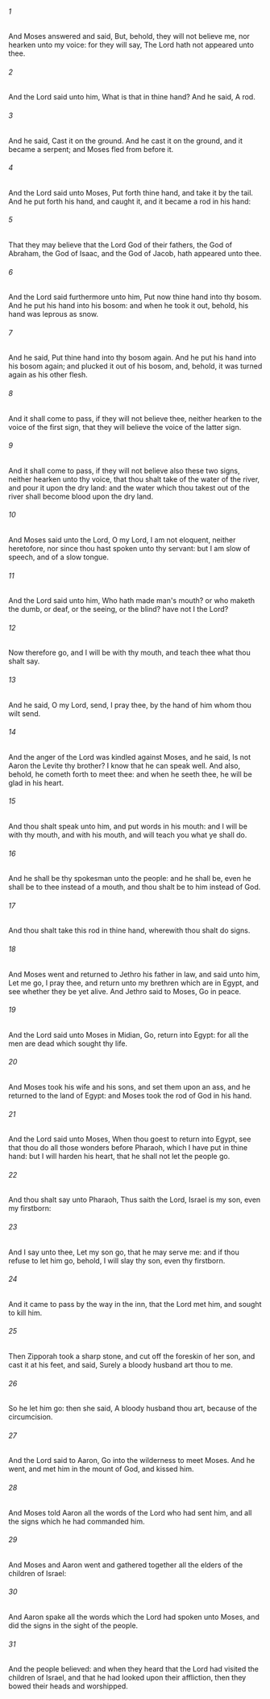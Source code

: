 ###### 1
And Moses answered and said, But, behold, they will not believe me, nor hearken unto my voice: for they will say, The Lord hath not appeared unto thee.

###### 2
And the Lord said unto him, What is that in thine hand? And he said, A rod.

###### 3
And he said, Cast it on the ground. And he cast it on the ground, and it became a serpent; and Moses fled from before it.

###### 4
And the Lord said unto Moses, Put forth thine hand, and take it by the tail. And he put forth his hand, and caught it, and it became a rod in his hand:

###### 5
That they may believe that the Lord God of their fathers, the God of Abraham, the God of Isaac, and the God of Jacob, hath appeared unto thee.

###### 6
And the Lord said furthermore unto him, Put now thine hand into thy bosom. And he put his hand into his bosom: and when he took it out, behold, his hand was leprous as snow.

###### 7
And he said, Put thine hand into thy bosom again. And he put his hand into his bosom again; and plucked it out of his bosom, and, behold, it was turned again as his other flesh.

###### 8
And it shall come to pass, if they will not believe thee, neither hearken to the voice of the first sign, that they will believe the voice of the latter sign.

###### 9
And it shall come to pass, if they will not believe also these two signs, neither hearken unto thy voice, that thou shalt take of the water of the river, and pour it upon the dry land: and the water which thou takest out of the river shall become blood upon the dry land.

###### 10
And Moses said unto the Lord, O my Lord, I am not eloquent, neither heretofore, nor since thou hast spoken unto thy servant: but I am slow of speech, and of a slow tongue.

###### 11
And the Lord said unto him, Who hath made man's mouth? or who maketh the dumb, or deaf, or the seeing, or the blind? have not I the Lord?

###### 12
Now therefore go, and I will be with thy mouth, and teach thee what thou shalt say.

###### 13
And he said, O my Lord, send, I pray thee, by the hand of him whom thou wilt send.

###### 14
And the anger of the Lord was kindled against Moses, and he said, Is not Aaron the Levite thy brother? I know that he can speak well. And also, behold, he cometh forth to meet thee: and when he seeth thee, he will be glad in his heart.

###### 15
And thou shalt speak unto him, and put words in his mouth: and I will be with thy mouth, and with his mouth, and will teach you what ye shall do.

###### 16
And he shall be thy spokesman unto the people: and he shall be, even he shall be to thee instead of a mouth, and thou shalt be to him instead of God.

###### 17
And thou shalt take this rod in thine hand, wherewith thou shalt do signs.

###### 18
And Moses went and returned to Jethro his father in law, and said unto him, Let me go, I pray thee, and return unto my brethren which are in Egypt, and see whether they be yet alive. And Jethro said to Moses, Go in peace.

###### 19
And the Lord said unto Moses in Midian, Go, return into Egypt: for all the men are dead which sought thy life.

###### 20
And Moses took his wife and his sons, and set them upon an ass, and he returned to the land of Egypt: and Moses took the rod of God in his hand.

###### 21
And the Lord said unto Moses, When thou goest to return into Egypt, see that thou do all those wonders before Pharaoh, which I have put in thine hand: but I will harden his heart, that he shall not let the people go.

###### 22
And thou shalt say unto Pharaoh, Thus saith the Lord, Israel is my son, even my firstborn:

###### 23
And I say unto thee, Let my son go, that he may serve me: and if thou refuse to let him go, behold, I will slay thy son, even thy firstborn.

###### 24
And it came to pass by the way in the inn, that the Lord met him, and sought to kill him.

###### 25
Then Zipporah took a sharp stone, and cut off the foreskin of her son, and cast it at his feet, and said, Surely a bloody husband art thou to me.

###### 26
So he let him go: then she said, A bloody husband thou art, because of the circumcision.

###### 27
And the Lord said to Aaron, Go into the wilderness to meet Moses. And he went, and met him in the mount of God, and kissed him.

###### 28
And Moses told Aaron all the words of the Lord who had sent him, and all the signs which he had commanded him.

###### 29
And Moses and Aaron went and gathered together all the elders of the children of Israel:

###### 30
And Aaron spake all the words which the Lord had spoken unto Moses, and did the signs in the sight of the people.

###### 31
And the people believed: and when they heard that the Lord had visited the children of Israel, and that he had looked upon their affliction, then they bowed their heads and worshipped.

